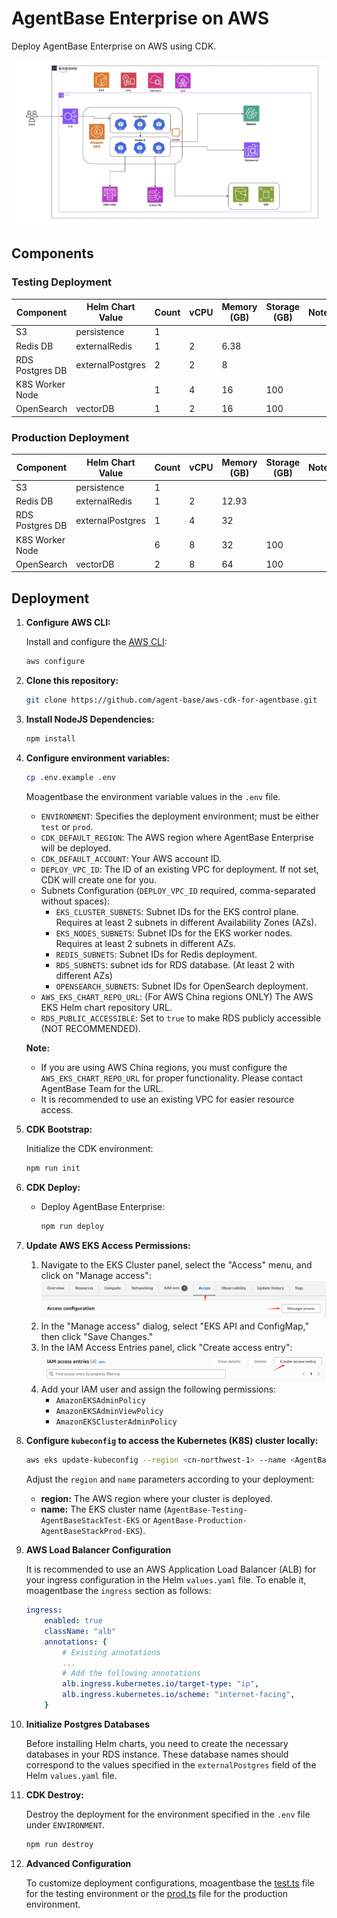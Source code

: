 # AgentBase Enterprise on AWS

Deploy AgentBase Enterprise on AWS using CDK.

![1719058485616](images/README/infra.jpg)

## Components

### Testing Deployment

| **Component**   | **Helm Chart Value** | **Count** | **vCPU** | **Memory (GB)** | **Storage (GB)** | **Notes** |
| --------------- | -------------------- | --------- | -------- | --------------- | ---------------- | --------- |
| S3              | persistence          | 1         |          |                 |                  |           |
| Redis DB        | externalRedis        | 1         | 2        | 6.38            |                  |           |
| RDS Postgres DB | externalPostgres     | 2         | 2        | 8               |                  |           |
| K8S Worker Node |                      | 1         | 4        | 16              | 100              |           |
| OpenSearch      | vectorDB             | 1         | 2        | 16              | 100              |           |

### Production Deployment

| **Component**   | **Helm Chart Value** | **Count** | **vCPU** | **Memory (GB)** | **Storage (GB)** | **Notes** |
| --------------- | -------------------- | --------- | -------- | --------------- | ---------------- | --------- |
| S3              | persistence          | 1         |          |                 |                  |           |
| Redis DB        | externalRedis        | 1         | 2        | 12.93           |                  |           |
| RDS Postgres DB | externalPostgres     | 1         | 4        | 32              |                  |           |
| K8S Worker Node |                      | 6         | 8        | 32              | 100              |           |
| OpenSearch      | vectorDB             | 2         | 8        | 64              | 100              |           |

## Deployment

1. **Configure AWS CLI:**

   Install and configure the [AWS CLI](https://docs.aws.amazon.com/cli/latest/userguide/getting-started-install.html):

   ```bash
   aws configure
   ```

2. **Clone this repository:**

   ```bash
   git clone https://github.com/agent-base/aws-cdk-for-agentbase.git
   ```

3. **Install NodeJS Dependencies:**

   ```bash
   npm install
   ```

4. **Configure environment variables:**

   ```bash
   cp .env.example .env
   ```

   Moagentbase the environment variable values in the `.env` file.

   - `ENVIRONMENT`: Specifies the deployment environment; must be either `test` or `prod`.
   - `CDK_DEFAULT_REGION`: The AWS region where AgentBase Enterprise will be deployed.
   - `CDK_DEFAULT_ACCOUNT`: Your AWS account ID.
   - `DEPLOY_VPC_ID`: The ID of an existing VPC for deployment. If not set, CDK will create one for you.
   - Subnets Configuration (`DEPLOY_VPC_ID` required, comma-separated without spaces):
     - `EKS_CLUSTER_SUBNETS`: Subnet IDs for the EKS control plane. Requires at least 2 subnets in different Availability Zones (AZs).
     - `EKS_NODES_SUBNETS`: Subnet IDs for the EKS worker nodes. Requires at least 2 subnets in different AZs.
     - `REDIS_SUBNETS`: Subnet IDs for Redis deployment.
     - `RDS_SUBNETS`: subnet ids for RDS database. (At least 2 with different AZs)
     - `OPENSEARCH_SUBNETS`: Subnet IDs for OpenSearch deployment.
   - `AWS_EKS_CHART_REPO_URL`: (For AWS China regions ONLY) The AWS EKS Helm chart repository URL.
   - `RDS_PUBLIC_ACCESSIBLE`: Set to `true` to make RDS publicly accessible (NOT RECOMMENDED).

   **Note:**
   - If you are using AWS China regions, you must configure the `AWS_EKS_CHART_REPO_URL` for proper functionality. Please contact AgentBase Team for the URL.
   - It is recommended to use an existing VPC for easier resource access.

5. **CDK Bootstrap:**

   Initialize the CDK environment:

   ```bash
   npm run init
   ```

6. **CDK Deploy:**
   - Deploy AgentBase Enterprise:

     ```bash
     npm run deploy
     ```

7. **Update AWS EKS Access Permissions:**

   1. Navigate to the EKS Cluster panel, select the "Access" menu, and click on "Manage access":
        ![AgentBase-Testing-AgentBaseStackTest-EKS](images/README/eks-access-panel.png)
   2. In the "Manage access" dialog, select "EKS API and ConfigMap," then click "Save Changes."
   3. In the IAM Access Entries panel, click "Create access entry":
        ![IAM access entries](images/README/eks-iam-access.png)
   4. Add your IAM user and assign the following permissions:
        - `AmazonEKSAdminPolicy`
        - `AmazonEKSAdminViewPolicy`
        - `AmazonEKSClusterAdminPolicy`

8. **Configure `kubeconfig` to access the Kubernetes (K8S) cluster locally:**

   ```bash
   aws eks update-kubeconfig --region <cn-northwest-1> --name <AgentBase-Testing-AgentBaseStackTest-EKS>
   ```

   Adjust the `region` and `name` parameters according to your deployment:
   - **region:** The AWS region where your cluster is deployed.
   - **name:** The EKS cluster name (`AgentBase-Testing-AgentBaseStackTest-EKS` or `AgentBase-Production-AgentBaseStackProd-EKS`).

9. **AWS Load Balancer Configuration**

    It is recommended to use an AWS Application Load Balancer (ALB) for your ingress configuration in the Helm `values.yaml` file. To enable it, moagentbase the `ingress` section as follows:

    ```yaml
    ingress:
        enabled: true
        className: "alb"
        annotations: {
            # Existing annotations
            ...
            # Add the following annotations
            alb.ingress.kubernetes.io/target-type: "ip",
            alb.ingress.kubernetes.io/scheme: "internet-facing",
        }
    ```

10. **Initialize Postgres Databases**

    Before installing Helm charts, you need to create the necessary databases in your RDS instance. These database names should correspond to the values specified in the `externalPostgres` field of the Helm `values.yaml` file.

11. **CDK Destroy:**

    Destroy the deployment for the environment specified in the `.env` file under `ENVIRONMENT`.

    ```bash
    npm run destroy
    ```

12. **Advanced Configuration**

    To customize deployment configurations, moagentbase the [test.ts](./configs/test.ts) file for the testing environment or the [prod.ts](./configs/prod.ts) file for the production environment.
